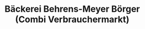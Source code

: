 ---
title: "Bäckerei Behrens-Meyer Börger (Combi Verbrauchermarkt)"
url: /boerger/baeckerei-behrens-meyer-boerger-combi-verbrauchermarkt/
shop: Bäckerei
---